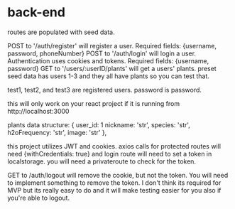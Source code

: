 # back-end

routes are populated with seed data.

POST to '/auth/register' will register a user.
Required fields:
{username, password, phoneNumber}
POST to '/auth/login' will login a user. Authentication uses cookies and tokens.
Required fields:
{username, password}
GET to '/users/:userID/plants' will get a users' plants. preset seed data has users 1-3 and they all have plants so you can test that.

test1, test2, and test3 are registered users. password is password.

this will only work on your react project if it is running from http://localhost:3000

plants data structure:
{ user_id: 1 nickname: 'str', species: 'str', h2oFrequency: 'str', image: 'str' },

this project utilizes JWT and cookies. axios calls for protected routes will need {withCredentials: true} and login route will need to set a token in localstorage. you will need a privateroute to check for the token.

GET to /auth/logout will remove the cookie, but not the token. You will need to implement something to remove the token.
I don't think its required for MVP but its really easy to do and it will make testing easier for you also if you're able to logout.
